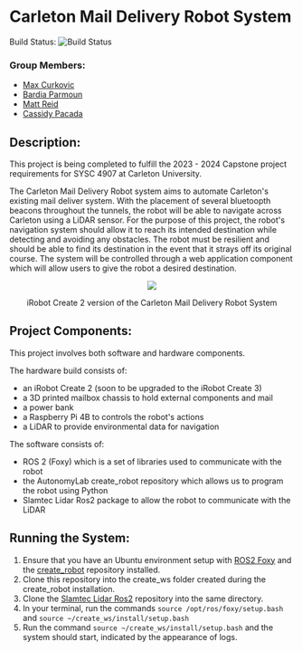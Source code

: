 # Carleton Mail Delivery Robot System

Build Status:  ![Build Status](https://github.com/bardia-p/carleton-mail-delivery-robot/actions/workflows/ros_colcon_test.yml/badge.svg)

### Group Members: 
- [Max Curkovic](https://github.com/maxcurkovic)
- [Bardia Parmoun](https://github.com/bardia-p)
- [Matt Reid](https://github.com/MattReid6767)
- [Cassidy Pacada](https://github.com/cassidypacada)

## Description:

This project is being completed to fulfill the 2023 - 2024 Capstone project requirements for SYSC 4907 at Carleton University.

The Carleton Mail Delivery Robot system aims to automate Carleton's existing mail deliver system. With the placement of several bluetoopth beacons throughout the tunnels, the robot will be able to navigate across Carleton using a LiDAR sensor.
For the purpose of this project, the robot's navigation system should allow it to reach its intended destination while detecting and avoiding any obstacles. The robot must be resilient and should be able to find its destination in the event
that it strays off its original course.
The system will be controlled through a web application component which will allow users to give the robot a desired destination.

<div align='center'>
  <img src='https://github.com/bardia-p/carleton-mail-delivery-robot/assets/140274454/b95c08f0-48f5-4438-bfb1-273eea98c4e5'>
  <p>iRobot Create 2 version of the Carleton Mail Delivery Robot System</p>
</div>

## Project Components:

This project involves both software and hardware components. 

The hardware build consists of:
* an iRobot Create 2 (soon to be upgraded to the iRobot Create 3)
* a 3D printed mailbox chassis to hold external components and mail
* a power bank
* a Raspberry Pi 4B to controls the robot's actions
* a LiDAR to provide environmental data for navigation

The software consists of:
* ROS 2 (Foxy) which is a set of libraries used to communicate with the robot
* the AutonomyLab create_robot repository which allows us to program the robot using Python
* Slamtec Lidar Ros2 package to allow the robot to communicate with the LiDAR

## Running the System:
1. Ensure that you have an Ubuntu environment setup with [ROS2 Foxy](https://docs.ros.org/en/foxy/Installation/Ubuntu-Install-Debians.html) and the [create_robot](https://github.com/AutonomyLab/create_robot/tree/foxy) repository installed.
2. Clone this repository into the create_ws folder created during the create_robot installation. 
3. Clone the [Slamtec Lidar Ros2](https://github.com/Slamtec/sllidar_ros2) repository into the same directory.
4. In your terminal, run the commands ```source /opt/ros/foxy/setup.bash``` and ```source ~/create_ws/install/setup.bash```
5. Run the command ```source ~/create_ws/install/setup.bash``` and the system should start, indicated by the appearance of logs.





